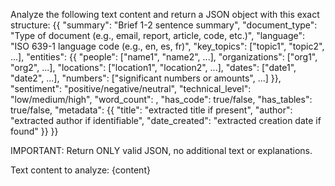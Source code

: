 Analyze the following text content and return a JSON object with this exact structure:
{{
  "summary": "Brief 1-2 sentence summary",
  "document_type": "Type of document (e.g., email, report, article, code, etc.)",
  "language": "ISO 639-1 language code (e.g., en, es, fr)",
  "key_topics": ["topic1", "topic2", ...],
  "entities": {{
    "people": ["name1", "name2", ...],
    "organizations": ["org1", "org2", ...],
    "locations": ["location1", "location2", ...],
    "dates": ["date1", "date2", ...],
    "numbers": ["significant numbers or amounts", ...]
  }},
  "sentiment": "positive/negative/neutral",
  "technical_level": "low/medium/high",
  "word_count": <number>,
  "has_code": true/false,
  "has_tables": true/false,
  "metadata": {{
    "title": "extracted title if present",
    "author": "extracted author if identifiable",
    "date_created": "extracted creation date if found"
  }}
}}

IMPORTANT: Return ONLY valid JSON, no additional text or explanations.

Text content to analyze:
{content}